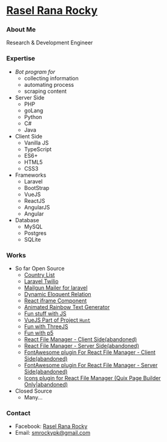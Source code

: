 # [Rasel Rana Rocky](https://github.com/i-rocky/)
### About Me
Research & Development Engineer

### Expertise
* _Bot program for_
    * collecting information
    * automating process
    * scraping content
* Server Side
    * PHP
    * goLang
    * Python
    * C#
    * Java
* Client Side
    * Vanilla JS
    * TypeScript
    * ES6+
    * HTML5
    * CSS3
* Frameworks
    * Laravel
    * BootStrap
    * VueJS
    * ReactJS
    * AngularJS
    * Angular
* Database
    * MySQL
    * Postgres
    * SQLite
    
### Works

* So far Open Source
    * [Country List](https://github.com/i-rocky/country-list-js)
    * [Laravel Twilio](https://github.com/i-rocky/laravel-twilio)
    * [Mailgun Mailer for laravel](https://github.com/i-rocky/mailgun-mailer)
    * [Dynamic Eloquent Relation](https://github.com/i-rocky/eloquent-dynamic-relation)
    * [React iframe Component](https://github.com/i-rocky/rc-iframe)
    * [Animated Rainbow Text Generator](https://github.com/i-rocky/Rainbow)
    * [Fun stuff with JS](https://github.com/themexpert/onion)
    * [VueJS Part of Project `Hunt`](https://github.com/themexpert/hunt)
    * [Fun with ThreeJS](https://github.com/themexpert/threejs-experiments)
    * [Fun with p5](https://github.com/themexpert/p5-experiment)
    * [React File Manager - Client Side(abandoned)](https://github.com/themexpert/react-filemanager)
    * [React File Manager - Server Side(abandoned)](https://github.com/themexpert/react-filemanager-server)
    * [FontAwesome plugin For React File Manager - Client Side(abandoned)](https://github.com/themexpert/rfm-plugin-fontawesome)
    * [FontAwesome plugin For React File Manager - Server Side(abandoned)](https://github.com/themexpert/rfms-plugin-fontawesome)
    * [Icons plugin for React File Manager (Quix Page Builder Only|abandoned)](https://github.com/themexpert/react-filemanager-icons-plugin)
* Closed Source
    * Many...

### Contact
* Facebook: [Rasel Rana Rocky](https://www.facebook.com/RockyThePhoenix)
* Email: smrockypk@gmail.com
